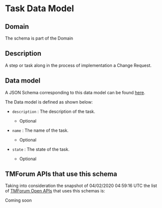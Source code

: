 # Task Data Model

## Domain

The  schema is part of the  Domain

## Description

A step or task along in the process of implementation a Change Request.

## Data model

A JSON Schema corresponding to this data model can be found
[here](https://github.com/tmforum-rand/schemas/blob/candidates/Common/Task.schema.json).

The Data model is defined as shown below:

- `description` : The description of the task.

  - Optional


- `name` : The name of the task.

  - Optional


- `state` : The state of the task.

  - Optional






## TMForum APIs that use this schema

Taking into consideration the snapshot of 04/02/2020 04:59:16 UTC the list of [TMForum Open APIs](https://www.tmforum.org/open-apis/) that uses this schemas is:

Coming soon